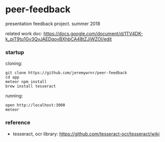 # peer-feedback

presentation feedback project. summer 2018

related work doc: https://docs.google.com/document/d/1TV4DK-k_piT9tu1Gv3QvJAEDqovBXhbCA48tZJiWZOI/edit

### startup

cloning:

    git clone https://github.com/jeremywrnr/peer-feedback
    cd app
    meteor npm install
    brew install tesseract

running:

    open http://localhost:3000
    meteor

### reference

- tesseract, ocr library: https://github.com/tesseract-ocr/tesseract/wiki

